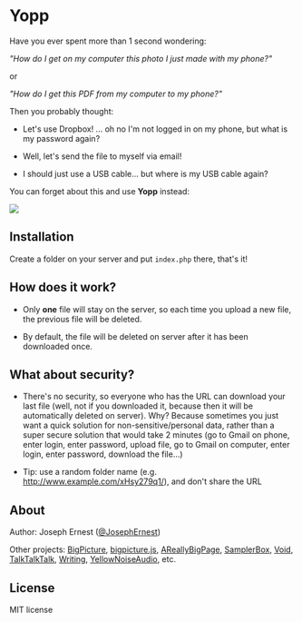 Yopp
====

Have you ever spent more than 1 second wondering:

*"How do I get on my computer this photo I just made with my phone?"*

or

*"How do I get this PDF from my computer to my phone?"*

Then you probably thought:

* Let's use Dropbox! ... oh no I'm not logged in on my phone, but what is my password again?

* Well, let's send the file to myself via email!

* I should just use a USB cable... but where is my USB cable again?

You can forget about this and use **Yopp** instead:

<img src="https://i.imgur.com/QzpdbzA.gif" />


Installation
----
Create a folder on your server and put `index.php` there, that's it!

How does it work?
----

* Only **one** file will stay on the server, so each time you upload a new file, the previous file will be deleted.

* By default, the file will be deleted on server after it has been downloaded once.


What about security?
----

* There's no security, so everyone who has the URL can download your last file (well, not if you downloaded it, because then it will be automatically deleted on server). Why? Because sometimes you just want a quick solution for non-sensitive/personal data, rather than a super secure solution that would take 2 minutes (go to Gmail on phone, enter login, enter password, upload file, go to Gmail on computer, enter login, enter password, download the file...)

* Tip: use a random folder name (e.g. http://www.example.com/xHsy279q1/), and don't share the URL

About
----

Author: Joseph Ernest ([@JosephErnest](https://twitter.com/JosephErnest))

Other projects: [BigPicture](http://bigpicture.bi), [bigpicture.js](https://github.com/josephernest/bigpicture.js), [AReallyBigPage](https://github.com/josephernest/AReallyBigPage), [SamplerBox](http://www.samplerbox.org), [Void](http://www.thisisvoid.org), [TalkTalkTalk](https://github.com/josephernest/TalkTalkTalk), [Writing](https://github.com/josephernest/writing), [YellowNoiseAudio](http://www.yellownoiseaudio.com), etc.

License
----
MIT license

